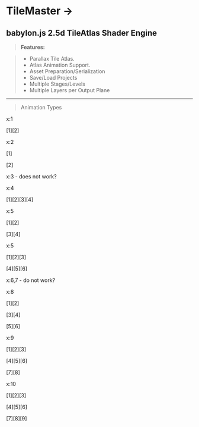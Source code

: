 # TileMaster ->
babylon.js 2.5d TileAtlas Shader Engine
----------
> **Features:**

> - Parallax Tile Atlas.
> - Atlas Animation Support.
> - Asset Preparation/Serialization
> - Save/Load Projects
> - Multiple Stages/Levels
> - Multiple Layers per Output Plane

----------
> Animation Types

x:1

[1][2]

x:2

[1]

[2]

x:3 - does not work?

x:4

[1][2][3][4]

x:5

[1][2]

[3][4]

x:5

[1][2][3]

[4][5][6]

x:6,7 - do not work?

x:8
 
[1][2]

[3][4]

[5][6]

x:9 

[1][2][3]

[4][5][6]

[7][8]

x:10

[1][2][3]

[4][5][6]

[7][8][9]
 

